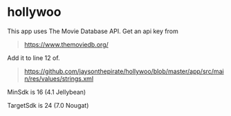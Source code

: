 # hollywoo

This app uses The Movie Database API. Get an api key from 

>https://www.themoviedb.org/

Add it to line 12 of.

>https://github.com/jaysonthepirate/hollywoo/blob/master/app/src/main/res/values/strings.xml

MinSdk is 16 (4.1 Jellybean)

TargetSdk is 24 (7.0 Nougat)
